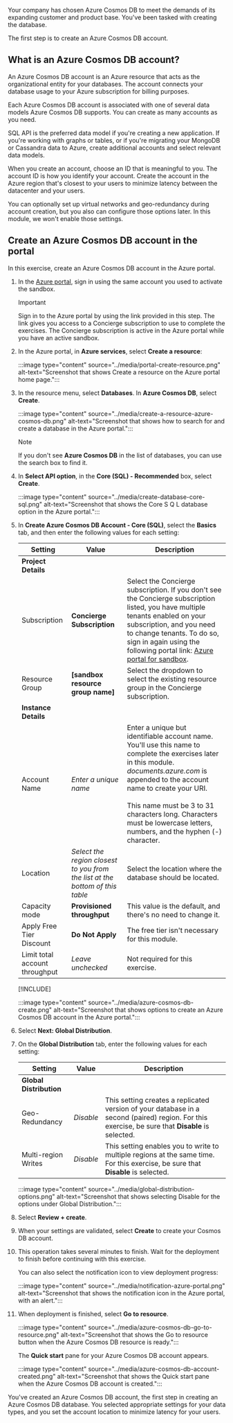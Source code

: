 Your company has chosen Azure Cosmos DB to meet the demands of its expanding customer and product base. You've been tasked with creating the database.

The first step is to create an Azure Cosmos DB account.

## What is an Azure Cosmos DB account?

An Azure Cosmos DB account is an Azure resource that acts as the organizational entity for your databases. The account connects your database usage to your Azure subscription for billing purposes.

Each Azure Cosmos DB account is associated with one of several data models Azure Cosmos DB supports. You can create as many accounts as you need.

SQL API is the preferred data model if you're creating a new application. If you're working with graphs or tables, or if you're migrating your MongoDB or Cassandra data to Azure, create additional accounts and select relevant data models.

When you create an account, choose an ID that is meaningful to you. The account ID is how you identify your account. Create the account in the Azure region that's closest to your users to minimize latency between the datacenter and your users.

You can optionally set up virtual networks and geo-redundancy during account creation, but you also can configure those options later. In this module, we won't enable those settings.

## Create an Azure Cosmos DB account in the portal

In this exercise, create an Azure Cosmos DB account in the Azure portal.

1. In the [Azure portal](https://portal.azure.com/learn.docs.microsoft.com?azure-portal=true), sign in using the same account you used to activate the sandbox.

    > [!IMPORTANT]
    > Sign in to the Azure portal by using the link provided in this step. The link gives you access to a Concierge subscription to use to complete the exercises. The Concierge subscription is active in the Azure portal while you have an active sandbox.

1. In the Azure portal, in **Azure services**, select **Create a resource**:

   :::image type="content" source="../media/portal-create-resource.png" alt-text="Screenshot that shows Create a resource on the Azure portal home page.":::

1. In the resource menu, select **Databases**. In **Azure Cosmos DB**, select **Create**.

      :::image type="content" source="../media/create-a-resource-azure-cosmos-db.png" alt-text="Screenshot that shows how to search for and create a database in the Azure portal.":::

    > [!NOTE]
    > If you don't see **Azure Cosmos DB** in the list of databases, you can use the search box to find it.

1. In **Select API option**, in the **Core (SQL) - Recommended** box, select **Create**.

    :::image type="content" source="../media/create-database-core-sql.png" alt-text="Screenshot that shows the Core S Q L database option in the Azure portal.":::

1. In **Create Azure Cosmos DB Account - Core (SQL)**, select the **Basics** tab, and then enter the following values for each setting:

    | Setting | Value | Description |
    |---|---|---|
    | **Project Details** |
    | Subscription | **Concierge Subscription** | Select the Concierge subscription. If you don't see the Concierge subscription listed, you have multiple tenants enabled on your subscription, and you need to change tenants. To do so, sign in again using the following portal link: [Azure portal for sandbox](https://portal.azure.com/learn.docs.microsoft.com?azure-portal=true). |
    | Resource Group | **<rgn>[sandbox resource group name]</rgn>** | Select the dropdown to select the existing resource group in the Concierge subscription. |
    | **Instance Details** |
    | Account Name | *Enter a unique name* | Enter a unique but identifiable account name. You'll use this name to complete the exercises later in this module. *documents.azure.com* is appended to the account name to create your URI.<br /><br />This name must be 3 to 31 characters long. Characters must be lowercase letters, numbers, and the hyphen (-) character. |
    | Location | *Select the region closest to you from the list at the bottom of this table* | Select the location where the database should be located. |
    | Capacity mode | **Provisioned throughput** | This value is the default, and there's no need to change it. |
    | Apply Free Tier Discount | **Do Not Apply** | The free tier isn't necessary for this module. |
    | Limit total account throughput | *Leave unchecked* | Not required for this exercise. |

    [!INCLUDE[](../../../includes/azure-sandbox-regions-first-mention-note-friendly.md)]

    :::image type="content" source="../media/azure-cosmos-db-create.png" alt-text="Screenshot that shows options to create an Azure Cosmos DB account in the Azure portal.":::

1. Select **Next: Global Distribution**.

1. On the **Global Distribution** tab, enter the following values for each setting:

    | Setting | Value | Description |
    |---|---|---|
    | **Global Distribution** |
    | Geo-Redundancy | *Disable* | This setting creates a replicated version of your database in a second (paired) region. For this exercise, be sure that **Disable** is selected. |
    | Multi-region Writes | *Disable* | This setting enables you to write to multiple regions at the same time. For this exercise, be sure that **Disable** is selected. |

    :::image type="content" source="../media/global-distribution-options.png" alt-text="Screenshot that shows selecting Disable for the options under Global Distribution.":::

1. Select **Review + create**.

1. When your settings are validated, select **Create** to create your Cosmos DB account.

1. This operation takes several minutes to finish. Wait for the deployment to finish before continuing with this exercise.

   You can also select the notification icon to view deployment progress:

   :::image type="content" source="../media/notification-azure-portal.png" alt-text="Screenshot that shows the notification icon in the Azure portal, with an alert.":::

1. When deployment is finished, select **Go to resource**.

   :::image type="content" source="../media/azure-cosmos-db-go-to-resource.png" alt-text="Screenshot that shows the Go to resource button when the Azure Cosmos DB resource is ready.":::

    The **Quick start** pane for your Azure Cosmos DB account appears.

   :::image type="content" source="../media/azure-cosmos-db-account-created.png" alt-text="Screenshot that shows the Quick start pane when the Azure Cosmos DB account is created.":::

You've created an Azure Cosmos DB account, the first step in creating an Azure Cosmos DB database. You selected appropriate settings for your data types, and you set the account location to minimize latency for your users.
